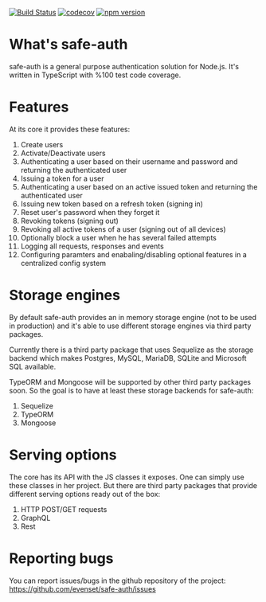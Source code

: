 [![Build Status](https://travis-ci.org/evenset/safe-auth.svg?branch=development)](https://travis-ci.org/evenset/safe-auth)
[![codecov](https://codecov.io/gh/evenset/safe-auth/branch/development/graph/badge.svg)](https://codecov.io/gh/evenset/safe-auth)
[![npm version](https://badge.fury.io/js/safe-auth.svg)](https://badge.fury.io/js/safe-auth)

# What's safe-auth

safe-auth is a general purpose authentication solution for Node.js.
It's written in TypeScript with %100 test code coverage.

# Features

At its core it provides these features:

1. Create users
1. Activate/Deactivate users
1. Authenticating a user based on their username and password and returning
    the authenticated user
1. Issuing a token for a user
1. Authenticating a user based on an active issued token and returning the
    authenticated user
1. Issuing new token based on a refresh token (signing in)
1. Reset user's password when they forget it
1. Revoking tokens (signing out)
1. Revoking all active tokens of a user (signing out of all devices)
1. Optionally block a user when he has several failed attempts
1. Logging all requests, responses and events
1. Configuring paramters and enabaling/disabling optional features in a
    centralized config system

# Storage engines

By default safe-auth provides an in memory storage engine (not to be used in
production) and it's able to use different storage engines via third party
packages.

Currently there is a third party package that uses Sequelize as the storage
backend which makes Postgres, MySQL, MariaDB, SQLite and Microsoft SQL
available.

TypeORM and Mongoose will be supported by other third party packages soon. So
the goal is to have at least these storage backends for safe-auth:
1. Sequelize
2. TypeORM
3. Mongoose

# Serving options

The core has its API with the JS classes it exposes. One can simply use these
classes in her project. But there are third party packages that provide
different serving options ready out of the box:
1. HTTP POST/GET requests
1. GraphQL
1. Rest

# Reporting bugs

You can report issues/bugs in the github repository of the project:
https://github.com/evenset/safe-auth/issues
